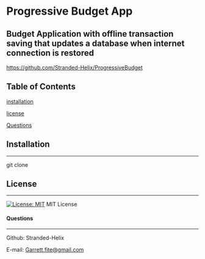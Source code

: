 # Progressive Budget App
## Budget Application with offline transaction saving that updates a database when internet connection is restored 

https://github.com/Stranded-Helix/ProgressiveBudget

## Table of Contents 
[installation](#installation)
 
[license](#license)
 
[Questions](#Questions) 

## Installation
***
git clone
## License
***
[![License: MIT](https://img.shields.io/badge/License-MIT-yellow.svg)](https://opensource.org/licenses/MIT)
MIT License


#### Questions
***
Github: Stranded-Helix

E-mail: Garrett.fite@gmail.com
